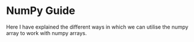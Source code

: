 # NumPy Guide

Here I have explained the different ways in which we can utilise the numpy array to work with numpy arrays.
